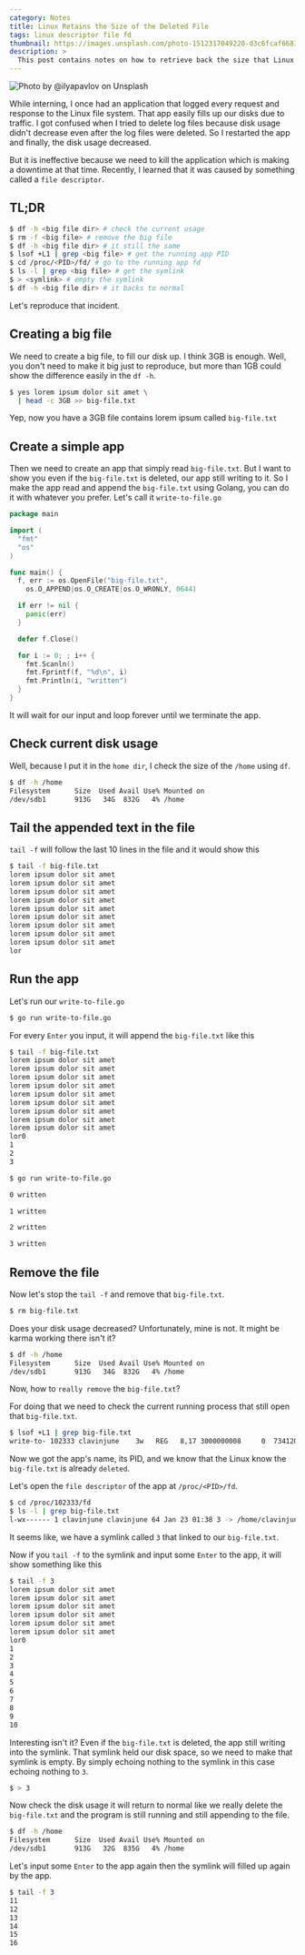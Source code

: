 ```yaml
---
category: Notes
title: Linux Retains the Size of the Deleted File
tags: linux descriptor file fd
thumbnail: https://images.unsplash.com/photo-1512317049220-d3c6fcaf6681?w=1920
description: >
  This post contains notes on how to retrieve back the size that Linux preserves from a deleted file if the file is being used by the process that we can't kill or restart
---
```


![Photo by @ilyapavlov on Unsplash](https://images.unsplash.com/photo-1512317049220-d3c6fcaf6681?w=1920)

While interning, I once had an application that logged every request and response to the Linux file system. That app easily fills up our disks due to traffic. I got confused when I tried to delete log files because disk usage didn't decrease even after the log files were deleted. So I restarted the app and finally, the disk usage decreased.

But it is ineffective because we need to kill the application which is making a downtime at that time. Recently, I learned that it was caused by something called a `file descriptor`.

## TL;DR

```bash
$ df -h <big file dir> # check the current usage
$ rm -f <big file> # remove the big file
$ df -h <big file dir> # it still the same
$ lsof +L1 | grep <big file> # get the running app PID
$ cd /proc/<PID>/fd/ # go to the running app fd
$ ls -l | grep <big file> # get the symlink
$ > <symlink> # empty the symlink
$ df -h <big file dir> # it backs to normal
```

Let's reproduce that incident.

## Creating a big file

We need to create a big file, to fill our disk up. I think 3GB is enough. Well, you don't need to make it big just to reproduce, but more than 1GB could show the difference easily in the `df -h`.

```bash
$ yes lorem ipsum dolor sit amet \
  | head -c 3GB >> big-file.txt
```

Yep, now you have a 3GB file contains lorem ipsum called `big-file.txt`

## Create a simple app

Then we need to create an app that simply read `big-file.txt`. But I want to show you even if the `big-file.txt` is deleted, our app still writing to it. So I make the app read and append the `big-file.txt` using Golang, you can do it with whatever you prefer. Let's call it `write-to-file.go`

```go
package main

import (
  "fmt"
  "os"
)

func main() {
  f, err := os.OpenFile("big-file.txt",
    os.O_APPEND|os.O_CREATE|os.O_WRONLY, 0644)

  if err != nil {
    panic(err)
  }

  defer f.Close()

  for i := 0; ; i++ {
    fmt.Scanln()
    fmt.Fprintf(f, "%d\n", i)
    fmt.Println(i, "written")
  }
}

```

It will wait for our input and loop forever until we terminate the app.

## Check current disk usage

Well, because I put it in the `home dir`, I check the size of the `/home` using `df`.

```bash
$ df -h /home
Filesystem      Size  Used Avail Use% Mounted on
/dev/sdb1       913G   34G  832G   4% /home
```

## Tail the appended text in the file

`tail -f` will follow the last 10 lines in the file and it would show this

```bash
$ tail -f big-file.txt 
lorem ipsum dolor sit amet
lorem ipsum dolor sit amet
lorem ipsum dolor sit amet
lorem ipsum dolor sit amet
lorem ipsum dolor sit amet
lorem ipsum dolor sit amet
lorem ipsum dolor sit amet
lorem ipsum dolor sit amet
lorem ipsum dolor sit amet
lor
```

## Run the app

Let's run our `write-to-file.go`

```bash
$ go run write-to-file.go
```

For every `Enter` you input, it will append the `big-file.txt` like this

```bash
$ tail -f big-file.txt 
lorem ipsum dolor sit amet
lorem ipsum dolor sit amet
lorem ipsum dolor sit amet
lorem ipsum dolor sit amet
lorem ipsum dolor sit amet
lorem ipsum dolor sit amet
lorem ipsum dolor sit amet
lorem ipsum dolor sit amet
lorem ipsum dolor sit amet
lor0
1
2
3
```

```bash
$ go run write-to-file.go 

0 written

1 written

2 written

3 written

```

## Remove the file

Now let's stop the `tail -f` and remove that `big-file.txt`.

```bash
$ rm big-file.txt
```

Does your disk usage decreased? Unfortunately, mine is not. It might be karma working there isn't it?

```bash
$ df -h /home
Filesystem      Size  Used Avail Use% Mounted on
/dev/sdb1       913G   34G  832G   4% /home
```

Now, how to `really remove` the `big-file.txt`?

For doing that we need to check the current running process that still open that `big-file.txt`.

```bash
$ lsof +L1 | grep big-file.txt
write-to- 102333 clavinjune    3w   REG   8,17 3000000008     0  7341204 /home/clavinjune/Public/file-descriptor/big-file.txt (deleted)
```

Now we got the app's name, its PID, and we know that the Linux know the `big-file.txt` is already `deleted`.

Let's open the `file descriptor` of the app at `/proc/<PID>/fd`.

```bash
$ cd /proc/102333/fd
$ ls -l | grep big-file.txt
l-wx------ 1 clavinjune clavinjune 64 Jan 23 01:38 3 -> /home/clavinjune/Public/file-descriptor/big-file.txt (deleted)
```

It seems like, we have a symlink called `3` that linked to our `big-file.txt`.

Now if you `tail -f` to the symlink and input some `Enter` to the app, it will show something like this

```bash
$ tail -f 3
lorem ipsum dolor sit amet
lorem ipsum dolor sit amet
lorem ipsum dolor sit amet
lorem ipsum dolor sit amet
lorem ipsum dolor sit amet
lorem ipsum dolor sit amet
lor0
1
2
3
4
5
6
7
8
9
10
```

Interesting isn't it? Even if the `big-file.txt` is deleted, the app still writing into the symlink. That symlink held our disk space, so we need to make that symlink is empty. By simply echoing nothing to the symlink in this case echoing nothing to `3`.

```bash
$ > 3
```

Now check the disk usage it will return to normal like we really delete the `big-file.txt` and the program is still running and still appending to the file.

```bash
$ df -h /home
Filesystem      Size  Used Avail Use% Mounted on
/dev/sdb1       913G   32G  835G   4% /home
```

Let's input some `Enter` to the app again then the symlink will filled up again by the app.

```bash
$ tail -f 3 
11
12
13
14
15
16
```